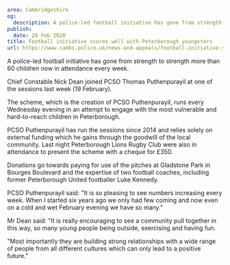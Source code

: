 ```yaml
area: Cambridgeshire
og:
  description: A police-led football initiative has gone from strength to strength more than 60 children now in attendance every week.
publish:
  date: 20 Feb 2020
title: Football initiative scores well with Peterborough youngsters
url: https://www.cambs.police.uk/news-and-appeals/football-initiative-scores-well-with-peterborough-youngsters
```

A police-led football initiative has gone from strength to strength more than 60 children now in attendance every week.

Chief Constable Nick Dean joined PCSO Thomas Puthenpurayil at one of the sessions last week (19 February).

The scheme, which is the creation of PCSO Puthenpurayil, runs every Wednesday evening in an attempt to engage with the most vulnerable and hard-to-reach children in Peterborough.

PCSO Puthenpurayil has run the sessions since 2014 and relies solely on external funding which he gains through the goodwill of the local community. Last night Peterborough Lions Rugby Club were also in attendance to present the scheme with a cheque for £350.

Donations go towards paying for use of the pitches at Gladstone Park in Bourges Boulevard and the expertise of two football coaches, including former Peterborough United footballer Luke Kennedy.

PCSO Puthenpurayil said: "It is so pleasing to see numbers increasing every week. When I started six years ago we only had few coming and now even on a cold and wet February evening we have so many."

Mr Dean said: "It is really encouraging to see a community pull together in this way, so many young people being outside, exercising and having fun.

"Most importantly they are building strong relationships with a wide range of people from all different cultures which can only lead to a positive future."
